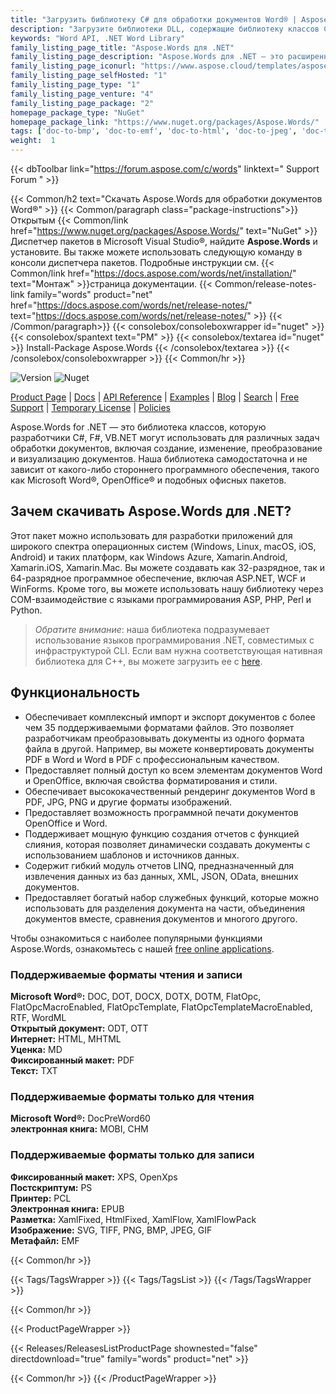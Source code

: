 ```yaml
---
title: "Загрузить библиотеку C# для обработки документов Word® | Aspose.Words"
description: "Загрузите библиотеки DLL, содержащие библиотеку классов C#, для создания документов Word®, редактирования, слияния, преобразования, рендеринга, печати и создания отчетов через .NET API."
keywords: "Word API, .NET Word Library"
family_listing_page_title: "Aspose.Words для .NET"
family_listing_page_description: "Aspose.Words для .NET — это расширенный API обработки документов Word, который позволяет вам выполнять широкий спектр задач по обработке документов непосредственно в ваших приложениях."
family_listing_page_iconurl: "https://www.aspose.cloud/templates/aspose/App_Themes/V3/images/words/272x272/aspose_words-for-net.png"
family_listing_page_selfHosted: "1"
family_listing_page_type: "1"
family_listing_page_venture: "4"
family_listing_page_package: "2"
homepage_package_type: "NuGet"
homepage_package_link: "https://www.nuget.org/packages/Aspose.Words/"
tags: ['doc-to-bmp', 'doc-to-emf', 'doc-to-html', 'doc-to-jpeg', 'doc-to-pdf', 'doc-to-png', 'doc-to-postscript', 'doc-to-ps', 'docx-to-epub', 'docx-to-gif', 'docx-to-html', 'docx-to-markdown', 'docx-to-md', 'docx-to-mhtml', 'docx-to-pcl', 'docx-to-pdf', 'word-to-bmp', 'word-to-emf', 'word-to-epub', 'word-to-gif', 'word-to-html', 'word-to-jpeg', 'word-to-markdown', 'word-to-md', 'word-to-mhtml', 'word-to-pcl', 'word-to-pdf', 'word-to-png', 'word-to-postscript', 'word-to-ps']
weight:  1
---
```


{{< dbToolbar link="https://forum.aspose.com/c/words" linktext=" Support Forum " >}}

{{< Common/h2 text="Скачать Aspose.Words для обработки документов Word®"  >}}
{{< Common/paragraph class="package-instructions">}}
Открытым
{{< Common/link href="https://www.nuget.org/packages/Aspose.Words/" text="NuGet"  >}}Диспетчер пакетов в Microsoft Visual Studio®, найдите <b>Aspose.Words</b> и установите. Вы также можете использовать следующую команду в консоли диспетчера пакетов. Подробные инструкции см.
{{< Common/link href="https://docs.aspose.com/words/net/installation/" text="Монтаж"  >}}страница документации.
{{< Common/release-notes-link family="words" product="net" href="https://docs.aspose.com/words/net/release-notes/" text="https://docs.aspose.com/words/net/release-notes/"  >}}
{{< /Common/paragraph>}}
{{< consolebox/consoleboxwrapper id="nuget" >}}
       {{< consolebox/spantext text="PM" >}}
       {{< consolebox/textarea id="nuget" >}} Install-Package Aspose.Words {{< /consolebox/textarea >}}
{{< /consolebox/consoleboxwrapper >}}
{{< Common/hr >}}

![Version](https://img.shields.io/nuget/v/Aspose.Total) ![Nuget](https://img.shields.io/nuget/dt/Aspose.Total?label=nuget%20downloads)

[Product Page](https://products.aspose.com/total/net/) | [Docs](https://docs.aspose.com/total/net/) | [API Reference](https://reference.aspose.com/) | [Examples](http://aspose.github.io) | [Blog](https://blog.aspose.com/category/total/) | [Search](https://search.aspose.com/) | [Free Support](https://forum.aspose.com/) | [Temporary License](https://purchase.aspose.com/temporary-license) | [Policies](https://purchase.aspose.com/policies)

Aspose.Words for .NET — это библиотека классов, которую разработчики C#, F#, VB.NET могут использовать для различных задач обработки документов, включая создание, изменение, преобразование и визуализацию документов. Наша библиотека самодостаточна и не зависит от какого-либо стороннего программного обеспечения, такого как Microsoft Word®, OpenOffice® и подобных офисных пакетов.

## Зачем скачивать Aspose.Words для .NET?

Этот пакет можно использовать для разработки приложений для широкого спектра операционных систем (Windows, Linux, macOS, iOS, Android) и таких платформ, как Windows Azure, Xamarin.Android, Xamarin.iOS, Xamarin.Mac. Вы можете создавать как 32-разрядное, так и 64-разрядное программное обеспечение, включая ASP.NET, WCF и WinForms. Кроме того, вы можете использовать нашу библиотеку через COM-взаимодействие с языками программирования ASP, PHP, Perl и Python.

> *Обратите внимание*: наша библиотека подразумевает использование языков программирования .NET, совместимых с инфраструктурой CLI. Если вам нужна соответствующая нативная библиотека для C++, вы можете загрузить ее с [here](https://www.nuget.org/packages/Aspose.Words.Cpp/).

## Функциональность

- Обеспечивает комплексный импорт и экспорт документов с более чем 35 поддерживаемыми форматами файлов. Это позволяет разработчикам преобразовывать документы из одного формата файла в другой. Например, вы можете конвертировать документы PDF в Word и Word в PDF с профессиональным качеством.
- Предоставляет полный доступ ко всем элементам документов Word и OpenOffice, включая свойства форматирования и стили.
- Обеспечивает высококачественный рендеринг документов Word в PDF, JPG, PNG и другие форматы изображений.
- Предоставляет возможность программной печати документов OpenOffice и Word.
- Поддерживает мощную функцию создания отчетов с функцией слияния, которая позволяет динамически создавать документы с использованием шаблонов и источников данных.
- Содержит гибкий модуль отчетов LINQ, предназначенный для извлечения данных из баз данных, XML, JSON, OData, внешних документов.
- Предоставляет богатый набор служебных функций, которые можно использовать для разделения документа на части, объединения документов вместе, сравнения документов и многого другого.

Чтобы ознакомиться с наиболее популярными функциями Aspose.Words, ознакомьтесь с нашей [free online applications](https://products.aspose.app/words/family).


### Поддерживаемые форматы чтения и записи

**Microsoft Word®:** DOC, DOT, DOCX, DOTX, DOTM, FlatOpc, FlatOpcMacroEnabled, FlatOpcTemplate, FlatOpcTemplateMacroEnabled, RTF, WordML\
**Открытый документ:** ODT, OTT\
**Интернет:** HTML, MHTML\
**Уценка:** MD\
**Фиксированный макет:** PDF\
**Текст:** TXT

### Поддерживаемые форматы только для чтения

**Microsoft Word®:** DocPreWord60\
**электронная книга:** MOBI, CHM

### Поддерживаемые форматы только для записи

**Фиксированный макет:** XPS, OpenXps\
**Постскриптум:** PS\
**Принтер:** PCL\
**Электронная книга:** EPUB\
**Разметка:** XamlFixed, HtmlFixed, XamlFlow, XamlFlowPack\
**Изображение:** SVG, TIFF, PNG, BMP, JPEG, GIF\
**Метафайл:** EMF

{{< Common/hr >}}

{{< Tags/TagsWrapper >}}
 {{< Tags/TagsList >}}
{{< /Tags/TagsWrapper >}}

{{< Common/hr >}}

{{< ProductPageWrapper >}}
<!-- ReleasesListProductPage-->
   {{< Releases/ReleasesListProductPage shownested="false"  directdownload="true" family="words" product="net" >}}
<!-- /ReleasesListProductPage-->
{{< Common/hr >}}
{{< /ProductPageWrapper >}}

